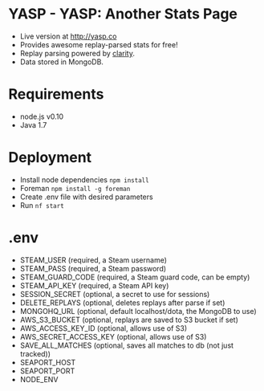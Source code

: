 YASP - YASP: Another Stats Page
====

* Live version at http://yasp.co
* Provides awesome replay-parsed stats for free!  
* Replay parsing powered by [clarity](https://github.com/skadistats/clarity).  
* Data stored in MongoDB.

Requirements
====
* node.js v0.10
* Java 1.7

Deployment
====
* Install node dependencies `npm install`
* Foreman `npm install -g foreman`
* Create .env file with desired parameters
* Run `nf start`

.env
====
* STEAM_USER (required, a Steam username)
* STEAM_PASS (required, a Steam password)
* STEAM_GUARD_CODE (required, a Steam guard code, can be empty)
* STEAM_API_KEY (required, a Steam API key)
* SESSION_SECRET (optional, a secret to use for sessions)
* DELETE_REPLAYS (optional, deletes replays after parse if set)
* MONGOHQ_URL (optional, default localhost/dota, the MongoDB to use)
* AWS_S3_BUCKET (optional, replays are saved to S3 bucket if set)
* AWS_ACCESS_KEY_ID (optional, allows use of S3)
* AWS_SECRET_ACCESS_KEY (optional, allows use of S3)
* SAVE_ALL_MATCHES (optional, saves all matches to db (not just tracked))
* SEAPORT_HOST
* SEAPORT_PORT
* NODE_ENV
